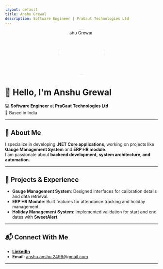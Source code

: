 ```yaml
---
layout: default
title: Anshu Grewal
description: Software Engineer | PraGaut Technologies Ltd
---
```


<img src="your-image-url.jpg" alt="Anshu Grewal" width="150" style="border-radius: 50%; display: block; margin: auto;">

# 👋 Hello, I'm Anshu Grewal
💻 **Software Engineer** at **PraGaut Technologies Ltd**  
📍 Based in India  

---

## 🔹 About Me  
I specialize in developing **.NET Core applications**, working on projects like **Gauge Management System** and **ERP HR module**.  
I am passionate about **backend development, system architecture, and automation**.  

---

## 🚀 Projects & Experience  
- **Gauge Management System**: Designed interfaces for calibration details and data retrieval.  
- **ERP HR Module**: Built features for attendance tracking and holiday management.  
- **Holiday Management System**: Implemented validation for start and end dates with **SweetAlert**.  

---

## 📬 Connect With Me  
- **[LinkedIn](https://www.linkedin.com/in/anshu-grewal)**  
- **Email**: anshu.anshu.2499@gmail.com  

---
